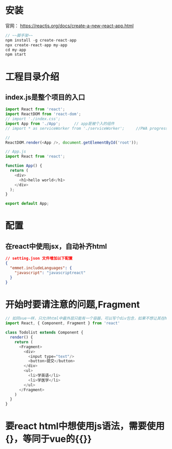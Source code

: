 # 安装
官网： https://reactjs.org/docs/create-a-new-react-app.html
```js
// ~~脚手架~~
npm install -g create-react-app
npx create-react-app my-app
cd my-app
npm start
```

# 工程目录介绍
## index.js是整个项目的入口
```js
import React from 'react';    
import ReactDOM from 'react-dom';
// import './index.css';
import App from './App';      // app是被个入的组件
// import * as serviceWorker from './serviceWorker';     //PWA progressive web application，使用web写app页面，结合serviceWorker，当访问过一次后，会存在缓存，即使离线，也一样能访问

// 
ReactDOM.render(<App />, document.getElementById('root'));
```

```js
// App.js
import React from 'react';

function App() {
  return (
    <div>
      <h1>hello world</h1>
    </div>
  );
}

export default App;

```

# 配置
## 在react中使用jsx，自动补齐html

```json
// setting.json 文件增加以下配置
{
  "emmet.includeLanguages": {
    "javascript": "javascriptreact"
  }
}
```

# 开始时要请注意的问题,Fragment

```js
// 如同vue一样，只允许html中最外层只能有一个容器，可以写个div包含，如果不想让其在html中显示，可以使用fregment替代，注意是使用大写开头
import React, { Component, Fragment } from 'react'

class Todolist extends Component {
  render() {
    return (
      <Fragment>
        <div>
          <input type="text"/>
          <button>提交</button>
        </div>
        <ul>
          <li>学英语</li>
          <li>学医学</li>
        </ul>
      </Fragment>
    )
  }
}
```

# 要react html中想使用js语法，需要使用{}，等同于vue的{{}}